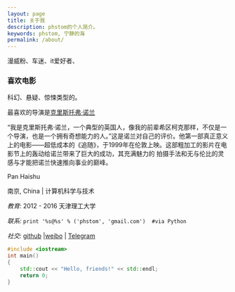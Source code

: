 ```yaml
---
layout: page
title: 关于我
description: phstom的个人简介。
keywords: phstom, 宁静的海
permalink: /about/
---
```


漫威粉、车迷、it爱好者、

### 喜欢电影

科幻、悬疑、惊悚类型的。  

最喜欢的导演是[克里斯托弗·诺兰](https://movie.douban.com/celebrity/1054524/)  

“我是克里斯托弗·诺兰，一个典型的英国人，像我的前辈希区柯克那样，不仅是一个导演，也是一个拥有奇想能力的人。”这是诺兰对自己的评价。他第一部真正意义上的电影——超低成本的《追随》，于1999年在伦敦上映。这部粗加工的影片在电影节上的轰动给诺兰带来了巨大的成功，其充满魅力的 拍摄手法和无与伦比的灵感与才能把诺兰快速推向事业的巅峰。



Pan Haishu

南京, China \| 计算机科学与技术

*教育:* 2012 - 2016 天津理工大学

*联系:* `print '%s@%s' % ('phstom', 'gmail.com')  #via Python`

*社交:*  [github](http://github.com/phstom) \|[weibo](http://weibo.com/phstom)  \| [Telegram](https://t.me/phstom)

```c++
#include <iostream>
int main()
{
	std::cout << "Hello, friends!" << std::endl;
	return 0;
}
```

